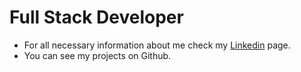 # Full Stack Developer
- For all necessary information about me check my <a href="https://www.linkedin.com/in/barış-yaşar-06711a201/" target='_blank'>Linkedin</a> page.
- You can see my projects on Github.
